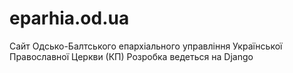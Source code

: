 # eparhia.od.ua
Сайт Одсько-Балтського епархіального управління Української Православної Церкви (КП)
Розробка ведеться на Django
